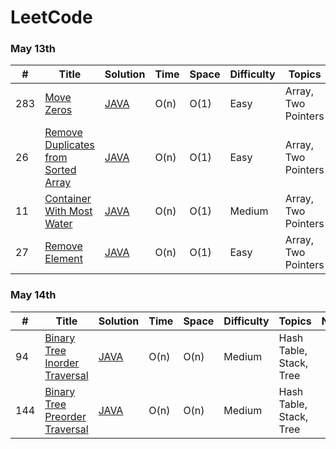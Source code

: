 # LeetCode

### May 13th
|  #  | Title           |  Solution       |  Time           | Space           | Difficulty    | Topics         | Note| 
|-----|---------------- | --------------- | --------------- | --------------- | ------------- |--------------|-----|
283 | [Move Zeros](https://leetcode.com/problems/move-zeroes/) | [JAVA](https://github.com/liruizhe1995/LeetCode/blob/master/Documents/leetcode/MoveZeroes.java) | O(n) | O(1) | Easy | Array, Two Pointers
26 | [Remove Duplicates from Sorted Array](https://leetcode.com/problems/remove-duplicates-from-sorted-array/) | [JAVA](https://github.com/liruizhe1995/LeetCode/blob/master/Documents/leetcode/26.java) | O(n) | O(1) | Easy | Array, Two Pointers
11 | [Container With Most Water](https://leetcode.com/problems/container-with-most-water/) | [JAVA](https://github.com/liruizhe1995/LeetCode/blob/master/Documents/leetcode/11.java) | O(n) | O(1) | Medium |Array, Two Pointers
27 | [Remove Element](https://leetcode.com/problems/remove-element/) | [JAVA](https://github.com/liruizhe1995/LeetCode/blob/master/Documents/leetcode/27.java) | O(n) | O(1) | Easy | Array, Two Pointers

### May 14th
|  #  | Title           |  Solution       |  Time           | Space           | Difficulty    | Topics         | Note| 
|-----|---------------- | --------------- | --------------- | --------------- | ------------- |--------------|-----|
94 | [Binary Tree Inorder Traversal](https://leetcode.com/problems/binary-tree-inorder-traversal/) | [JAVA](https://github.com/liruizhe1995/LeetCode/blob/master/Documents/leetcode/94.java) | O(n) | O(n) | Medium | Hash Table, Stack, Tree
144 | [Binary Tree Preorder Traversal](https://leetcode.com/problems/binary-tree-preorder-traversal/) | [JAVA](https://github.com/liruizhe1995/LeetCode/blob/master/Documents/leetcode/144.java) | O(n) | O(n) | Medium |Hash Table, Stack, Tree
